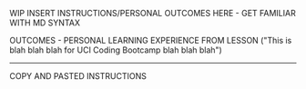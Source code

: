 WIP INSERT INSTRUCTIONS/PERSONAL OUTCOMES HERE - GET FAMILIAR WITH MD SYNTAX

OUTCOMES - PERSONAL LEARNING EXPERIENCE FROM LESSON
("This is blah blah blah for UCI Coding Bootcamp blah blah blah")

----------------------------------------------------------------
COPY AND PASTED INSTRUCTIONS


